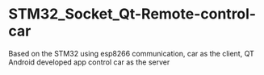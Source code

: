 # STM32_Socket_Qt-Remote-control-car
Based on the STM32 using esp8266 communication, car as the client, QT Android developed app control car as the server
